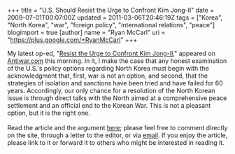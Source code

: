 +++
title = "U.S. Should Resist the Urge to Confront Kim Jong-Il"
date = 2009-07-01T00:07:00Z
updated = 2011-03-06T20:46:19Z
tags = ["Korea", "North Korea", "war", "foreign policy", "international relations", "peace"]
blogimport = true
[author]
	name = "Ryan McCarl"
	uri = "https://plus.google.com/+RyanMcCarl"
+++

My latest op-ed, "<a href="http://original.antiwar.com/mccarl/2009/06/30/resist-the-urge-to-confront-kim-jong-il/">Resist the Urge to Confront Kim Jong-Il</a>," appeared on <a href="http://antiwar.com/">Antiwar.com</a> this morning.  In it, I make the case that any honest examination of the U.S.'s policy options regarding North Korea must begin with the acknowledgment that, first, war is not an option, and second, that the strategies of isolation and sanctions have been tried and have failed for 60 years.  Accordingly, our only chance for a resolution of the North Korean issue is through direct talks with the North aimed at a comprehensive peace settlement and an official end to the Korean War.  This is not a pleasant option, but it is the right one.<br /><br />Read the article and the argument <a href="http://original.antiwar.com/mccarl/2009/06/30/resist-the-urge-to-confront-kim-jong-il/">here</a>; please feel free to comment directly on the site, through a letter to the editor, or via <a href="mailto:ryan.mccarl@gmail.com">email</a>.  If you enjoy the article, please link to it or forward it to others who might be interested in reading it.
